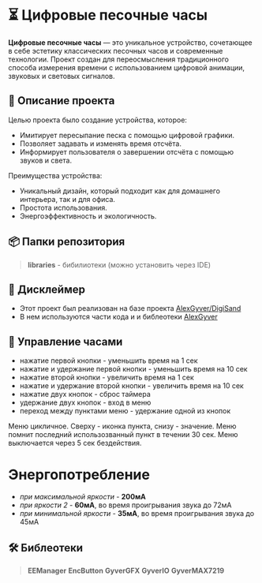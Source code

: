 # ⏳ Цифровые песочные часы

**Цифровые песочные часы** — это уникальное устройство, сочетающее в себе эстетику классических песочных часов и современные технологии. Проект создан для переосмысления традиционного способа измерения времени с использованием цифровой анимации, звуковых и световых сигналов.

## 📜 Описание проекта

Целью проекта было создание устройства, которое:
- Имитирует пересыпание песка с помощью цифровой графики.
- Позволяет задавать и изменять время отсчёта.
- Информирует пользователя о завершении отсчёта с помощью звуков и света.

Преимущества устройства:
- Уникальный дизайн, который подходит как для домашнего интерьера, так и для офиса.
- Простота использования.
- Энергоэффективность и экологичность.


## 📦 Папки репозитория

> **libraries** - бибилиотеки (можно установить через IDE)

## 📜 Дисклеймер

- Этот проект был реализован на базе проекта [AlexGyver/DigiSand](https://github.com/AlexGyver/DigiSand)
- В нем используются части кода и и библеотеки [AlexGyver](https://github.com/AlexGyver)



## 🚀 Управление часами

- нажатие первой кнопки - уменьшить время на 1 сек
- нажатие и удержание первой кнопки - уменьшить время на 10 сек
- нажатие второй кнопки - увеличить время на 1 сек
- нажатие и удержание второй кнопки - увеличить время на 10 сек
- нажатие двух кнопок - сброс таймера
- удержание двух кнопок - вход в меню
- переход между пунктами меню - удержание одной из кнопок

Меню цикличное. Сверху - иконка пункта, снизу - значение.
Меню помнит последний использозванный пункт в течении 30 сек.
Меню выключается через 5 сек бездействия.

# Энергопотребление
- *при максимальной яркости* - **200мА**
- *при яркости 2* - **60мА**, во время проигрывания звука до 72мА
- *при минимальной яркости* - **35мА**, во время проигрывания звука до 45мА


## 🛠️ Библеотеки
>**EEManager**
>**EncButton**
>**GyverGFX**
>**GyverIO**
>**GyverMAX7219**